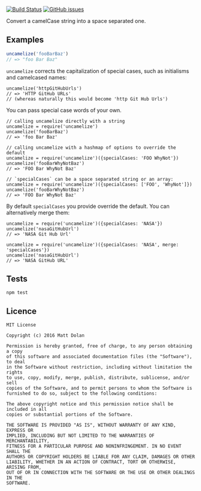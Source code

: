 [![Build Status](https://travis-ci.org/mgduk/uncamelize.svg?branch=master)](https://travis-ci.org/mgduk/uncamelize)
[![GitHub issues](https://img.shields.io/github/issues/mgduk/uncamelize.svg)](https://github.com/mgduk/uncamelize/issues)

Convert a camelCase string into a space separated one.

Examples
--------
```js
uncamelize('fooBarBaz')
// => "foo Bar Baz"
```

`uncamelize` corrects the capitalization of special cases, such as initialisms and camelcased names:
```
uncamelize('httpGitHubUrls')
// => 'HTTP GitHub URLs'
// (whereas naturally this would become 'http Git Hub Urls')
```

You can pass special case words of your own.
```
// calling uncamelize directly with a string
uncamelize = require('uncamelize')
uncamelize('fooBarBaz')
// => 'foo Bar Baz'

// calling uncamelize with a hashmap of options to override the default
uncamelize = require('uncamelize')({specialCases: 'FOO WhyNot'})
uncamelize('fooBarWhyNotBaz')
// => 'FOO Bar WhyNot Baz'

// `specialCases` can be a space separated string or an array:
uncamelize = require('uncamelize')({specialCases: ['FOO', 'WhyNot']})
uncamelize('fooBarWhyNotBaz')
// => 'FOO Bar WhyNot Baz'
```

By default `specialCases` you provide override the default. You can alternatively merge them:
```
uncamelize = require('uncamelize')({specialCases: 'NASA'})
uncamelize('nasaGitHubUrl')
// => 'NASA Git Hub Url'

uncamelize = require('uncamelize')({specialCases: 'NASA', merge: 'specialCases'})
uncamelize('nasaGitHubUrl')
// => 'NASA GitHub URL'
```

Tests
-----
```
npm test
```

Licence
-------
```
MIT License

Copyright (c) 2016 Matt Dolan

Permission is hereby granted, free of charge, to any person obtaining a copy
of this software and associated documentation files (the "Software"), to deal
in the Software without restriction, including without limitation the rights
to use, copy, modify, merge, publish, distribute, sublicense, and/or sell
copies of the Software, and to permit persons to whom the Software is
furnished to do so, subject to the following conditions:

The above copyright notice and this permission notice shall be included in all
copies or substantial portions of the Software.

THE SOFTWARE IS PROVIDED "AS IS", WITHOUT WARRANTY OF ANY KIND, EXPRESS OR
IMPLIED, INCLUDING BUT NOT LIMITED TO THE WARRANTIES OF MERCHANTABILITY,
FITNESS FOR A PARTICULAR PURPOSE AND NONINFRINGEMENT. IN NO EVENT SHALL THE
AUTHORS OR COPYRIGHT HOLDERS BE LIABLE FOR ANY CLAIM, DAMAGES OR OTHER
LIABILITY, WHETHER IN AN ACTION OF CONTRACT, TORT OR OTHERWISE, ARISING FROM,
OUT OF OR IN CONNECTION WITH THE SOFTWARE OR THE USE OR OTHER DEALINGS IN THE
SOFTWARE.
```
